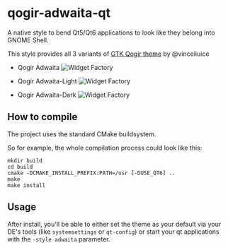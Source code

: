 qogir-adwaita-qt
================

A native style to bend Qt5/Qt6 applications to look like they belong into GNOME Shell.

This style provides all 3 variants of [GTK Qogir theme](https://github.com/vinceliuice/Qogir-theme) by @vinceliuice

* Qogir Adwaita
![Widget Factory](data/screenshots/qogir-adwaita.png)

* Qogir Adwaita-Light
![Widget Factory](data/screenshots/qogir-adwaita-light.png)

* Qogir Adwaita-Dark
![Widget Factory](data/screenshots/qogir-adwaita-dark.png)

## How to compile

The project uses the standard CMake buildsystem.

So for example, the whole compilation process could look like this:

```
mkdir build
cd build
cmake -DCMAKE_INSTALL_PREFIX:PATH=/usr [-DUSE_QT6] ..
make
make install
```

## Usage

After install, you'll be able to either set the theme as your default via your DE's tools (like `systemsettings` or `qt-config`) or start your qt applications with the `-style adwaita` parameter.
